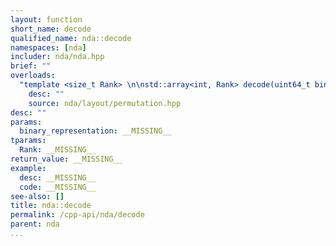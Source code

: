 ```yaml
---
layout: function
short_name: decode
qualified_name: nda::decode
namespaces: [nda]
includer: nda/nda.hpp
brief: ""
overloads:
  "template <size_t Rank> \n\nstd::array<int, Rank> decode(uint64_t binary_representation)":
    desc: ""
    source: nda/layout/permutation.hpp
desc: ""
params:
  binary_representation: __MISSING__
tparams:
  Rank: __MISSING__
return_value: __MISSING__
example:
  desc: __MISSING__
  code: __MISSING__
see-also: []
title: nda::decode
permalink: /cpp-api/nda/decode
parent: nda
...
```


